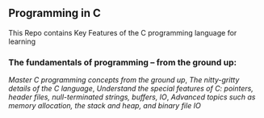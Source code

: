 ## Programming in C
This Repo contains Key Features of the C programming language for learning

### **The fundamentals of programming – from the ground up:**

*Master C programming concepts from the ground up*, 
*The nitty-gritty details of the C language*, 
*Understand the special features of C: pointers, header files, null-terminated strings, buffers, IO*, 
*Advanced topics such as memory allocation, the stack and heap, and binary file IO*
